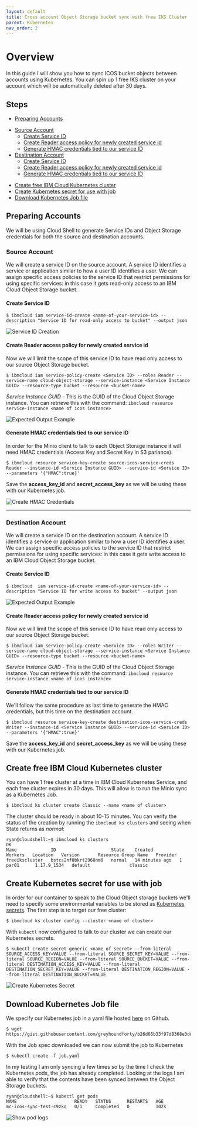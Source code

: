 ```yaml
---
layout: default
title: Cross account Object Storage bucket sync with free IKS Cluster
parent: Kubernetes
nav_order: 2
---
```


# Overview
In this guide I will show you how to sync ICOS bucket objects between accounts using Kubernetes. You can spin up 1 free IKS cluster on your account which will be automatically deleted after 30 days. 

## Steps
* [Preparing Accounts](#preparing-accounts)
+ [Source Account](#source-account)
    - [Create Service ID](#create-service-id)
    - [Create Reader access policy for newly created service id](#create-reader-access-policy-for-newly-created-service-id)
    - [Generate HMAC credentials tied to our service ID](#generate-hmac-credentials-tied-to-our-service-id)
+ [Destination Account](#destination-account)
    - [Create Service ID](#create-service-id-1)
    - [Create Reader access policy for newly created service id](#create-reader-access-policy-for-newly-created-service-id-1)
    - [Generate HMAC credentials tied to our service ID](#generate-hmac-credentials-tied-to-our-service-id-1)
* [Create free IBM Cloud Kubernetes cluster](#create-free-ibm-cloud-kubernetes-cluster)
* [Create Kubernetes secret for use with job](#create-kubernetes-secret-for-use-with-job)
* [Download Kubernetes Job file](#download-kubernetes-job-file)

## Preparing Accounts
We will be using Cloud Shell to generate Service IDs and Object Storage credentials for both the source and destination accounts. 

### Source Account 
We will create a service ID on the source account. A service ID identifies a service or application similar to how a user ID identifies a user. We can assign specific access policies to the service ID that restrict permissions for using specific services: in this case it gets read-only access to an IBM Cloud Object Storage bucket. 

#### Create Service ID
```shell
$ ibmcloud iam service-id-create <name-of-your-service-id> --description "Service ID for read-only access to bucket" --output json
```

![Service ID Creation](https://dsc.cloud/quickshare/source-service-id.png)

#### Create Reader access policy for newly created service id
Now we will limit the scope of this service ID to have read only access to our source Object Storage bucket. 

```shell
$ ibmcloud iam service-policy-create <Service ID> --roles Reader --service-name cloud-object-storage --service-instance <Service Instance GUID> --resource-type bucket --resource <bucket-name>
```

*Service Instance GUID*  - This is the GUID of the Cloud Object Storage instance. You can retrieve this with the command: `ibmcloud resource service-instance <name of icos instance>`

![Expected Output Example](https://dsc.cloud/quickshare/create-source-service-policy.png)

#### Generate HMAC credentials tied to our service ID 
In order for the Minio client to talk to each Object Storage instance it will need HMAC credentials (Access Key and Secret Key in S3 parlance). 

```shell
$ ibmcloud resource service-key-create source-icos-service-creds Reader --instance-id <Service Instance GUID> --service-id <Service ID> --parameters '{"HMAC":true}'
```
Save the **access_key_id** and **secret_access_key** as we will be using these with our Kubernetes job. 

![Create HMAC Credentials](https://dsc.cloud/quickshare/source-hmac-credentials.png)

---------------------------------------------------------------

### Destination Account
We will create a service ID on the destination account. A service ID identifies a service or application similar to how a user ID identifies a user. We can assign specific access policies to the service ID that restrict permissions for using specific services: in this case it gets write access to an IBM Cloud Object Storage bucket.  

#### Create Service ID
```shell
$ ibmcloud  iam service-id-create <name-of-your-service-id> --description "Service ID for write access to bucket" --output json
```

![Expected Output Example](https://dsc.cloud/quickshare/destination-service-id.png)

#### Create Reader access policy for newly created service id
Now we will limit the scope of this service ID to have read only access to our source Object Storage bucket. 

```shell 
$ ibmcloud iam service-policy-create <Service ID> --roles Writer --service-name cloud-object-storage --service-instance <Service Instance GUID> --resource-type bucket --resource <bucket-name>
```

*Service Instance GUID*  - This is the GUID of the Cloud Object Storage instance. You can retrieve this with the command: `ibmcloud resource service-instance <name of icos instance>`

#### Generate HMAC credentials tied to our service ID 
We'll follow the same procedure as last time to generate the HMAC credentials, but this time on the destination account.

```shell
$ ibmcloud resource service-key-create destination-icos-service-creds Writer --instance-id <Service Instance GUID> --service-id <Service ID> --parameters '{"HMAC":true}'
```
Save the **access_key_id** and **secret_access_key** as we will be using these with our Kubernetes job. 

## Create free IBM Cloud Kubernetes cluster
You can have 1 free cluster at a time in IBM Cloud Kubernetes Service, and each free cluster expires in 30 days. This will allow is to run the Minio sync as a Kubernetes Job. 

```shell 
$ ibmcloud ks cluster create classic --name <name of cluster>
```

The cluster should be ready in about 10-15 minutes. You can verify the status of the creation by running the `ibmcloud ks clusters` and seeing when State returns as *normal*:

```shell
ryan@cloudshell:~$ ibmcloud ks clusters 
OK
Name             ID                     State    Created          Workers   Location   Version       Resource Group Name   Provider   
freeikscluster   bstcs2nf0bkrt2968nm0   normal   14 minutes ago   1         par01      1.17.9_1534   default               classic
```

## Create Kubernetes secret for use with job 
In order for our container to speak to the Cloud Object storage buckets we'll need to specify some environmental variables to be stored as [Kubernetes secrets](https://kubernetes.io/docs/concepts/configuration/secret/). The first step is to target our free cluster:

```shell
$ ibmcloud ks cluster config --cluster <name of cluster>
```

With `kubectl` now configured to talk to our cluster we can create our Kubernetes secrets. 

```shell
$ kubectl create secret generic <name of secret> --from-literal SOURCE_ACCESS_KEY=VALUE --from-literal SOURCE_SECRET_KEY=VALUE --from-literal SOURCE_REGION=VALUE --from-literal SOURCE_BUCKET=VALUE --from-literal DESTINATION_ACCESS_KEY=VALUE --from-literal DESTINATION_SECRET_KEY=VALUE --from-literal DESTINATION_REGION=VALUE --from-literal DESTINATION_BUCKET=VALUE
```

![Create Kubernetes Secret](https://dsc.cloud/quickshare/iks-create-secret.png)

## Download Kubernetes Job file
We specify our Kubernetes job in a yaml file hosted [here](https://gist.github.com/greyhoundforty/b26d66b33f97d8368e3dd7869b7bbc5e) on Github. 

```shell
$ wget https://gist.githubusercontent.com/greyhoundforty/b26d66b33f97d8368e3dd7869b7bbc5e/raw/926e7088cff7c0a991310065832d646e513890f1/job.yaml
```

With the Job spec downloaded we can now submit the job to Kubernetes

```shell
$ kubectl create -f job.yaml
```

In my testing I am only syncing a few times so by the time I check the Kubernetes pods, the job has already completed. Looking at the logs I am able to verify that the contents have been synced between the Object Storage buckets.

```shell
ryan@cloudshell:~$ kubectl get pods
NAME                      READY   STATUS      RESTARTS   AGE
mc-icos-sync-test-c9zkq   0/1     Completed   0          102s
```

![Show pod logs](https://dsc.cloud/quickshare/get-pod-logs.png)

